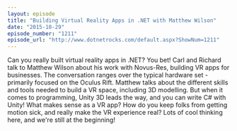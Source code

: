 ```yaml
---
layout: episode
title: "Building Virtual Reality Apps in .NET with Matthew Wilson"
date: "2015-10-29"
episode_number: "1211"
episode_url: "http://www.dotnetrocks.com/default.aspx?ShowNum=1211"
---
```


Can you really built virtual reality apps in .NET? You bet! Carl and Richard talk to Matthew Wilson about his work with Novus-Res, building VR apps for businesses. The conversation ranges over the typical hardware set - primarily focused on the Oculus Rift. Matthew talks about the different skills and tools needed to build a VR space, including 3D modelling. But when it comes to programming, Unity 3D leads the way, and you can write C# with Unity! What makes sense as a VR app? How do you keep folks from getting motion sick, and really make the VR experience real? Lots of cool thinking here, and we're still at the beginning!
